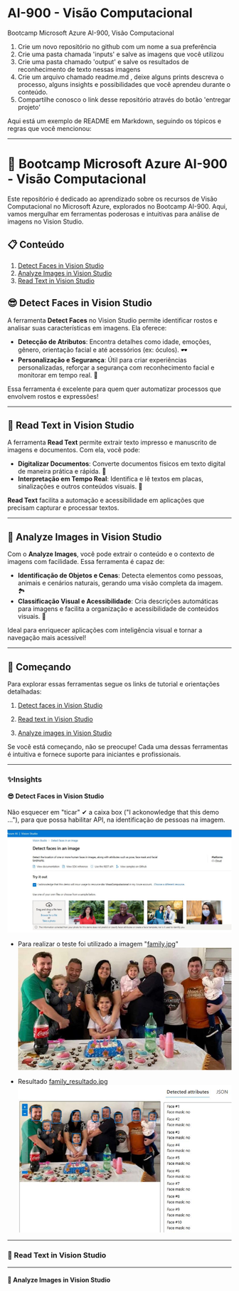# AI-900 - Visão Computacional
Bootcamp Microsoft Azure AI-900, Visão Computacional

1. Crie um novo repositório no github com um nome a sua preferência
2. Crie uma pasta chamada 'inputs' e salve as imagens que você utilizou
3. Crie uma pasta chamado 'output' e salve os resultados de reconhecimento de texto nessas imagens
4. Crie um arquivo chamado readme.md , deixe alguns prints descreva o processo, alguns insights e possibilidades que você aprendeu durante o conteúdo.
5. Compartilhe conosco o link desse repositório através do botão 'entregar projeto'


Aqui está um exemplo de README em Markdown, seguindo os tópicos e regras que você mencionou:

---

# 🚀 Bootcamp Microsoft Azure AI-900 - Visão Computacional

Este repositório é dedicado ao aprendizado sobre os recursos de Visão Computacional no Microsoft Azure, explorados no Bootcamp AI-900. Aqui, vamos mergulhar em ferramentas poderosas e intuitivas para análise de imagens no Vision Studio.

## 📋 Conteúdo

1. [Detect Faces in Vision Studio](#-detect-faces-in-vision-studio)
2. [Analyze Images in Vision Studio](#-analyze-images-in-vision-studio)
3. [Read Text in Vision Studio](#-read-text-in-vision-studio)

## 😎 Detect Faces in Vision Studio

A ferramenta **Detect Faces** no Vision Studio permite identificar rostos e analisar suas características em imagens. Ela oferece:

- **Detecção de Atributos**: Encontra detalhes como idade, emoções, gênero, orientação facial e até acessórios (ex: óculos). 🕶️
- **Personalização e Segurança**: Útil para criar experiências personalizadas, reforçar a segurança com reconhecimento facial e monitorar em tempo real. 📸

Essa ferramenta é excelente para quem quer automatizar processos que envolvem rostos e expressões!

---

## 📖 Read Text in Vision Studio

A ferramenta **Read Text** permite extrair texto impresso e manuscrito de imagens e documentos. Com ela, você pode:

- **Digitalizar Documentos**: Converte documentos físicos em texto digital de maneira prática e rápida. 📄
- **Interpretação em Tempo Real**: Identifica e lê textos em placas, sinalizações e outros conteúdos visuais. 📝

**Read Text** facilita a automação e acessibilidade em aplicações que precisam capturar e processar textos.

---

## 🌄 Analyze Images in Vision Studio

Com o **Analyze Images**, você pode extrair o conteúdo e o contexto de imagens com facilidade. Essa ferramenta é capaz de:

- **Identificação de Objetos e Cenas**: Detecta elementos como pessoas, animais e cenários naturais, gerando uma visão completa da imagem. 🏞️
- **Classificação Visual e Acessibilidade**: Cria descrições automáticas para imagens e facilita a organização e acessibilidade de conteúdos visuais. 👀

Ideal para enriquecer aplicações com inteligência visual e tornar a navegação mais acessível!

---

## 🚀 Começando

Para explorar essas ferramentas segue os links de tutorial e orientações detalhadas:

1. [Detect faces in Vision Studio](https://microsoftlearning.github.io/mslearn-ai-fundamentals/Instructions/Labs/04-face.html)

2.  [Read text in Vision Studio](https://microsoftlearning.github.io/mslearn-ai-fundamentals/Instructions/Labs/05-ocr.html)

3. [Analyze images in Vision Studio](https://microsoftlearning.github.io/mslearn-ai-fundamentals/Instructions/Labs/03-image-analysis.html) 


Se você está começando, não se preocupe! Cada uma dessas ferramentas é intuitiva e fornece suporte para iniciantes e profissionais.

---

### ✨Insights 

#### 😎 Detect Faces in Vision Studio

Não esquecer em "ticar" ✔ a caixa box ("I ackonowledge that this demo ..."), para que possa habilitar API, na identificação de pessoas na imagem.

![alt text](./insights/face01.JPG)

* Para realizar o teste foi utilizado a imagem "[family.jpg](./inputs/detectFaces/family.jpg)"
![alt text](./inputs/detectFaces/family.jpg)

* Resultado [family_resultado.jpg](./inputs/detectFaces/family_resultado.jpg)
![alt text](./inputs/detectFaces/family_resultado.jpg)

---

### 📖 Read Text in Vision Studio

---

#### 🌄 Analyze Images in Vision Studio
